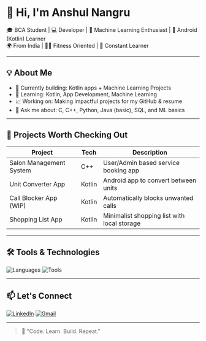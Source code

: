 # 👋 Hi, I'm Anshul Nangru

🎓 BCA Student | 💻 Developer | 🧠 Machine Learning Enthusiast | 📱 Android (Kotlin) Learner  
🌍 From India | 🏋️‍♂️ Fitness Oriented | 🧩 Constant Learner  

---

## 💡 About Me

- 🔭 Currently building: Kotlin apps + Machine Learning Projects
- 🌱 Learning: Kotlin, App Development, Machine Learning
- 📈 Working on: Making impactful projects for my GitHub & resume
- 💬 Ask me about: C, C++, Python, Java (basic), SQL, and ML basics

---

## 🚀 Projects Worth Checking Out

| Project | Tech | Description |
|--------|------|-------------|
| Salon Management System | C++ | User/Admin based service booking app |
| Unit Converter App | Kotlin | Android app to convert between units |
| Call Blocker App (WIP) | Kotlin | Automatically blocks unwanted calls |
| Shopping List App | Kotlin | Minimalist shopping list with local storage |

---

## 🛠️ Tools & Technologies

![Languages](https://skillicons.dev/icons?i=cpp,java,python,kotlin,html,css,js,sql)
![Tools](https://skillicons.dev/icons?i=git,androidstudio,vscode)

---

## 📫 Let's Connect

[![LinkedIn](https://img.shields.io/badge/LinkedIn-blue?logo=linkedin)](https://linkedin.com/in/your-link)
[![Gmail](https://img.shields.io/badge/Gmail-red?logo=gmail)](mailto:your-email@gmail.com)

---

> 🧠 "Code. Learn. Build. Repeat."
